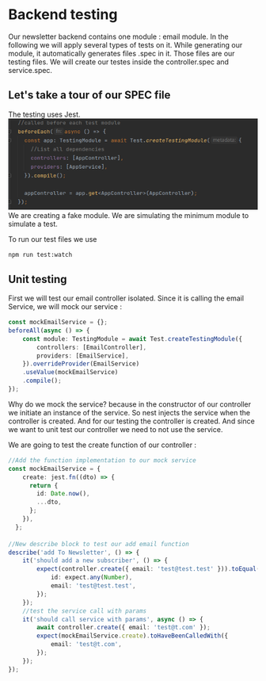# Backend testing

Our newsletter backend contains one module : email module. In the following we will apply several types of tests on  it.
While generating our module, it automatically generates files .spec in it. Those files are our testing files. We will create our testes inside the controller.spec and service.spec.

## Let's take a tour of our SPEC file

The testing uses Jest.
![img.png](img.png)
We are creating a fake module. We are simulating the minimum module to simulate a test.

To run our test files we use
```shell
npm run test:watch
```
## Unit testing

First we will test our email controller isolated.
Since it is calling the email Service, we will mock our service :
```ts
const mockEmailService = {};
beforeAll(async () => {
    const module: TestingModule = await Test.createTestingModule({
        controllers: [EmailController],
        providers: [EmailService],
    }).overrideProvider(EmailService)
    .useValue(mockEmailService)
    .compile();
});
```
Why do we mock the service? because in the constructor of our controller we initiate an instance of the service. So nest injects the service when the controller is created. And for our testing the controller is created. And since we want to unit test our controller we need to not use the service.

We are going to test the create function of our controller :
```ts
//Add the function implementation to our mock service
const mockEmailService = {
    create: jest.fn((dto) => {
      return {
        id: Date.now(),
        ...dto,
      };
    }),
  };

//New describe block to test our add email function
describe('add To Newsletter', () => {
    it('should add a new subscriber', () => {
        expect(controller.create({ email: 'test@test.test' })).toEqual({
            id: expect.any(Number),
            email: 'test@test.test',
        });
    });
    //test the service call with params
    it('should call service with params', async () => {
        await controller.create({ email: 'test@t.com' });
        expect(mockEmailService.create).toHaveBeenCalledWith({
            email: 'test@t.com',
        });
    });
});
```